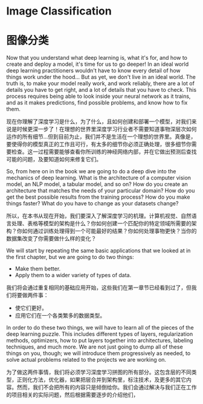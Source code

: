 # Image Classification

# 图像分类

Now that you understand what deep learning is, what it's for, and how to create and deploy a model, it's time for us to go deeper! In an ideal world deep learning practitioners wouldn't have to know every detail of how things work under the hood… But as yet, we don't live in an ideal world. The truth is, to make your model really work, and work reliably, there are a lot of details you have to get right, and a lot of details that you have to check. This process requires being able to look inside your neural network as it trains, and as it makes predictions, find possible problems, and know how to fix them.

现在你理解了深度学习是什么，为了什么，且如何创建和部署一个模型，对我们来说是时候更深一步了！在理想的世界里深度学习行业者不需要知道事物深层次如何运作的所有细节...但到目前为止，我们并不是生活在一个理想的世界里。真像是，要使得你的模型真正的工作且可行，有太多的细节你必须正确处理，很多细节你需要检查。这一过程需要能够查看你所训练的神经网络内部，并在它做出预测后查找可能的问题，及要知道如何来修复它们。

So, from here on in the book we are going to do a deep dive into the mechanics of deep learning. What is the architecture of a computer vision model, an NLP model, a tabular model, and so on? How do you create an architecture that matches the needs of your particular domain? How do you get the best possible results from the training process? How do you make things faster? What do you have to change as your datasets change?

所以，在本书从现在开始，我们要深入了解深度学习的机理。计算机视觉、自然语言处理、表格等模型的架构是什么？你如何创建一个匹配你的特定领域所需要的架构？你如何通过训练处理得到一个可能最好的结果？你如何处理事物更快？当你的数据集改变了你需要做什么样的变化？

We will start by repeating the same basic applications that we looked at in the first chapter, but we are going to do two things:

- Make them better.
- Apply them to a wider variety of types of data.

我们将会通过重复相同的基础应用开始，这些我们在第一章节已经看到过了，但我们将要做两件事：

- 使它们更好。
- 应用它们在一个各类繁多的数据类型。

In order to do these two things, we will have to learn all of the pieces of the deep learning puzzle. This includes different types of layers, regularization methods, optimizers, how to put layers together into architectures, labeling techniques, and much more. We are not just going to dump all of these things on you, though; we will introduce them progressively as needed, to solve actual problems related to the projects we are working on.

为了做这两件事情，我们将必须学习深度学习拼图的所有部分。这包含层的不同类型，正则化方法，优化器，如果把层合并到架构里，标注技术，及更多的其它内容。然而，我们不会把所有的内容只是倾倒给你。我们会通过解决与我们正在工作的项目相关的实际问题，然后根据需要逐步的介绍他们，